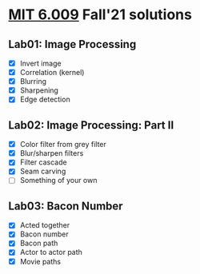 # [MIT 6.009](https://py.mit.edu/fall21) Fall'21 solutions

## Lab01: Image Processing

- [x] Invert image
- [x] Correlation (kernel)
- [x] Blurring
- [x] Sharpening
- [x] Edge detection

## Lab02: Image Processing: Part II

- [x] Color filter from grey filter
- [x] Blur/sharpen filters
- [x] Filter cascade
- [x] Seam carving
- [ ] Something of your own

## Lab03: Bacon Number

- [x] Acted together
- [x] Bacon number
- [x] Bacon path
- [x] Actor to actor path
- [x] Movie paths

